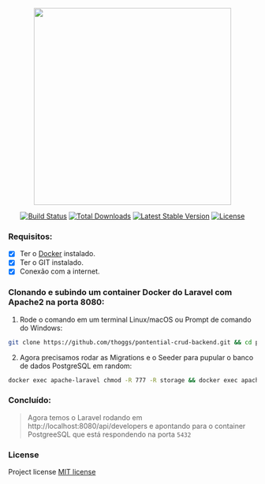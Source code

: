 <p align="center"><a href="https://laravel.com" target="_blank"><img src="https://raw.githubusercontent.com/laravel/art/master/logo-lockup/5%20SVG/2%20CMYK/1%20Full%20Color/laravel-logolockup-cmyk-red.svg" width="400" alt=""></a></p>

<p align="center">
<a href="https://travis-ci.org/laravel/framework"><img src="https://travis-ci.org/laravel/framework.svg" alt="Build Status"></a>
<a href="https://packagist.org/packages/laravel/framework"><img src="https://img.shields.io/packagist/dt/laravel/framework" alt="Total Downloads"></a>
<a href="https://packagist.org/packages/laravel/framework"><img src="https://img.shields.io/packagist/v/laravel/framework" alt="Latest Stable Version"></a>
<a href="https://packagist.org/packages/laravel/framework"><img src="https://img.shields.io/packagist/l/laravel/framework" alt="License"></a>
</p>

### Requisitos:

- [x] Ter o [Docker](https://www.docker.com/) instalado.
- [x] Ter o GIT instalado.
- [x] Conexão com a internet.

### Clonando e subindo um container Docker do Laravel com Apache2 na porta 8080:

1) Rode o comando em um terminal Linux/macOS ou Prompt de comando do Windows:

```sh
git clone https://github.com/thoggs/pontential-crud-backend.git && cd pontential-crud-backend && docker-compose up -d --build
```

2) Agora precisamos rodar as Migrations e o Seeder para pupular o banco de dados PostgreSQL em random:

```sh
docker exec apache-laravel chmod -R 777 -R storage && docker exec apache-laravel php artisan migrate && docker exec apache-laravel php artisan db:seed --class=DevelopersSeeder
```

### Concluído:

> Agora temos o Laravel rodando em http://localhost:8080/api/developers e apontando para o container PostgreeSQL que está respondendo na porta `5432`

### License

Project license [MIT license](https://opensource.org/licenses/MIT)
